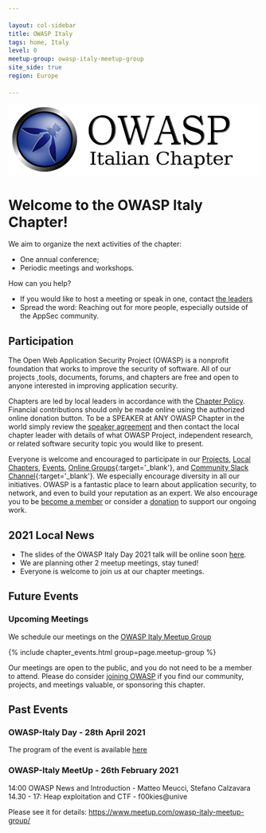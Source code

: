 ```yaml
---

layout: col-sidebar
title: OWASP Italy
tags: home, Italy
level: 0
meetup-group: owasp-italy-meetup-group
site_side: true
region: Europe

---
```


<a href="https://owasp.org/www-chapter-italy/"><img src="assets/images/OWASP-Italy.PNG" alt="OWASP-Italy"/></a>

# Welcome to the OWASP Italy Chapter!

We aim to organize the next activities of the chapter:
* One annual conference;
* Periodic meetings and workshops. 

How can you help?
* If you would like to host a meeting or speak in one, contact [the leaders](mailto:owasp-italy@owasp.org)
* Spread the word: Reaching out for more people, especially outside of the AppSec community.

## Participation
The Open Web Application Security Project (OWASP) is a nonprofit foundation that works to improve the security of software. All of our projects ,tools, documents, forums, and chapters are free and open to anyone interested in improving application security. 

Chapters are led by local leaders in accordance with the [Chapter Policy](https://owasp.org/www-policy/). Financial contributions should only be made online using the authorized online donation button. To be a SPEAKER at ANY OWASP Chapter in the world simply review the [speaker agreement](https://owasp.org/www-policy/) and then contact the local chapter leader with details of what OWASP Project, independent research, or related software security topic you would like to present.

Everyone is welcome and encouraged to participate in our [Projects](/projects), [Local Chapters](/chapters), [Events](/events), [Online Groups](https://groups.google.com/a/owasp.com/){:target='_blank'}, and [Community Slack Channel](https://owasp.slack.com/){:target='_blank'}. We especially encourage diversity in all our initiatives. OWASP is a fantastic place to learn about application security, to network, and even to build your reputation as an expert. We also encourage you to be [become a member](/membership) or consider a [donation](/donate) to support our ongoing work.

## 2021 Local News
- The slides of the OWASP Italy Day 2021 talk will be online soon [here](https://www-chapter-italy/events/owasp-day-210428).
- We are planning other 2 meetup meetings, stay tuned!
- Everyone is welcome to join us at our chapter meetings.

## Future Events

### Upcoming Meetings

We schedule our meetings on the [OWASP Italy Meetup Group](https://www.meetup.com/owasp-italy-meetup-group/)

{% include chapter_events.html group=page.meetup-group %}

Our meetings are open to the public, and you do not need to be a member to attend. Please do consider [joining OWASP](https://owasp.org/membership/) if you find our community, projects, and meetings valuable, or sponsoring this chapter.

## Past Events

### OWASP-Italy Day - 28th April 2021
The program of the event is available [here](https://owasp.org/www-chapter-italy/events/owasp-day-210428)

### OWASP-Italy MeetUp - 26th February 2021
14:00 OWASP News and Introduction - Matteo Meucci, Stefano Calzavara
14.30 - 17: Heap exploitation and CTF - f00kies@unive

Please see it for details:
https://www.meetup.com/owasp-italy-meetup-group/


